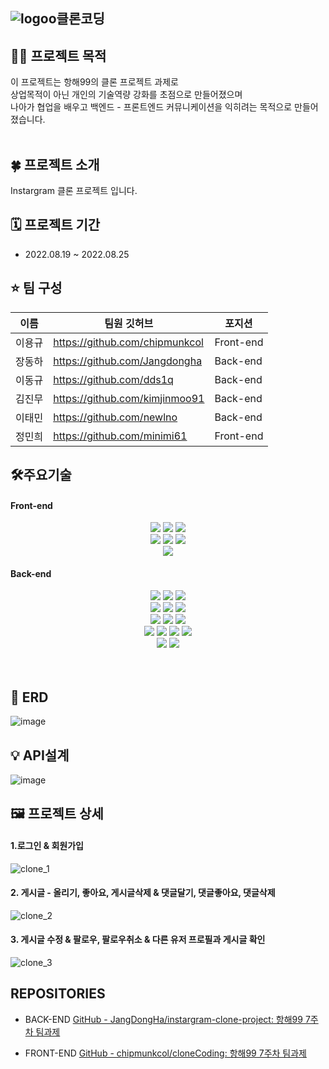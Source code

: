 ## ![logoo](https://user-images.githubusercontent.com/85866328/187014686-38b6d69d-fd8e-4168-8b57-6cba87992393.png)클론코딩

## ****🤷‍♂️ 프로젝트 목적****
이 프로젝트는 항해99의 클론 프로젝트 과제로<br>
상업목적이 아닌 개인의 기술역량 강화를 초점으로 만들어졌으며 <br>
나아가 협업을 배우고 백엔드 - 프론트엔드 커뮤니케이션을 익히려는 목적으로 만들어졌습니다.<br><br>

## ****🍀 프로젝트 소개****

Instargram 클론 프로젝트 입니다.
## ****🗓 프로젝트 기간****

- 2022.08.19 ~ 2022.08.25

## ****⭐️ 팀 구성****
|이름|팀원 깃허브|포지션|
|---|---|---|
|이용규|https://github.com/chipmunkcol|Front-end|
|장동하|https://github.com/Jangdongha|Back-end|
|이동규|https://github.com/dds1q|Back-end|
|김진무|https://github.com/kimjinmoo91|Back-end|
|이태민|https://github.com/newlno|Back-end|
|정민희|https://github.com/minimi61|Front-end|

## ****🛠주요기술****

#### Front-end

<div align=center> 
      <img src="https://img.shields.io/badge/html5-E34F26?style=for-the-badge&logo=html5&logoColor=white"> 
      <img src="https://img.shields.io/badge/css-1572B6?style=for-the-badge&logo=css3&logoColor=white"> 
      <img src="https://img.shields.io/badge/javascript-F7DF1E?style=for-the-badge&logo=javascript&logoColor=black">

  <br>
   <img src="https://img.shields.io/badge/react-61DAFB?style=for-the-badge&logo=react&logoColor=black">   
   <img src="https://img.shields.io/badge/redux-764ABC?style=for-the-badge&logo=redux&logoColor=purple"> 
 
   <img src="https://img.shields.io/badge/styledcomponents-DB7093?style=for-the-badge&logo=styled-components&logoColor=pink">
  <br>

   <img src="https://img.shields.io/badge/github-181717?style=for-the-badge&logo=github&logoColor=white">

</div>

#### Back-end

<div align=center> 
      <img src="https://img.shields.io/badge/Spring Boot-6DB33F?style=for-the-badge&logo=Spring Boot&logoColor=white">
      <img src="https://img.shields.io/badge/Spring Security-6DB33F?style=for-the-badge&logo=Spring Security&logoColor=white">
      <img src="https://img.shields.io/badge/codedeploy-6DB33F?style=for-the-badge&logo=codedeploy&logoColor=white">
  <br>
      <img src="https://img.shields.io/badge/Java-007396?style=for-the-badge&logo=Java&logoColor=white">
      <img src="https://img.shields.io/badge/JSON Web Tokens-000000?style=for-the-badge&logo=JSON Web Tokens&logoColor=white">   
      <img src="https://img.shields.io/badge/Gradle-02303A?style=for-the-badge&logo=Gradle&logoColor=white"> 
 
  <br>
   <img src="https://img.shields.io/badge/IntelliJ IDEA-000000?style=for-the-badge&logo=IntelliJ IDEA&logoColor=white">   
   <img src="https://img.shields.io/badge/Sourcetree-0052CC?style=for-the-badge&logo=Sourcetree&logoColor=white"> 
   <img src="https://img.shields.io/badge/Postman-FF6C37?style=for-the-badge&logo=Postman&logoColor=white">

   <br>
   <img src="https://img.shields.io/badge/AmazonEC2-FF9900?style=for-the-badge&logo=AmazonEC2&logoColor=white">
   <img src="https://img.shields.io/badge/Amazon S3-569A31?style=for-the-badge&logo=Amazon S3&logoColor=white"> 
   <img src="https://img.shields.io/badge/MySQL-4479A1?style=for-the-badge&logo=MySQL&logoColor=white">
   <img src="https://img.shields.io/badge/Ubuntu-E95420?style=for-the-badge&logo=Ubuntu&logoColor=white">
  <br>
   <img src="https://img.shields.io/badge/github-181717?style=for-the-badge&logo=github&logoColor=white">
   <img src="https://img.shields.io/badge/GitHub Actions-2088FF?style=for-the-badge&logo=GitHub Actions&logoColor=white">
</div>
  <br>  <br>
  
## ****🛫 ERD****  
![image](https://user-images.githubusercontent.com/85866328/187015996-f937066a-e889-4420-bef4-2a74bdea78dd.png)

## ****💡 API설계****  
![image](https://user-images.githubusercontent.com/85866328/187016021-e2f2da36-378b-4086-870a-8c56fdb7136d.png)

 ## ****🖼️ 프로젝트 상세****
 #### 1.로그인 & 회원가입
![clone_1](https://user-images.githubusercontent.com/85866328/187015936-d796e06b-9914-4b45-b91a-326943c4900e.gif)

 #### 2. 게시글 - 올리기, 좋아요, 게시글삭제 & 댓글달기, 댓글좋아요, 댓글삭제
 ![clone_2](https://user-images.githubusercontent.com/85866328/187016045-067d6f80-28d9-49b1-9714-9a9b6255450d.gif)
 
 #### 3. 게시글 수정 & 팔로우, 팔로우취소 & 다른 유저 프로필과 게시글 확인
 ![clone_3](https://user-images.githubusercontent.com/85866328/187016113-0b415da7-bda6-4073-af08-349ed013fb6f.gif)

## REPOSITORIES
- BACK-END
[GitHub - JangDongHa/instargram-clone-project: 항해99 7주차 팀과제](https://github.com/JangDongHa/instargram-clone-project)

- FRONT-END
[GitHub - chipmunkcol/cloneCoding: 항해99 7주차 팀과제](https://github.com/chipmunkcol/cloneCoding)<br><br>
